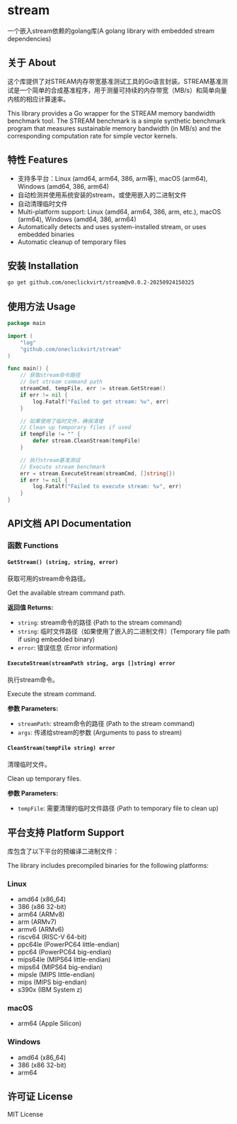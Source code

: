 # stream

一个嵌入stream依赖的golang库(A golang library with embedded stream dependencies)

## 关于 About

这个库提供了对STREAM内存带宽基准测试工具的Go语言封装。STREAM基准测试是一个简单的合成基准程序，用于测量可持续的内存带宽（MB/s）和简单向量内核的相应计算速率。

This library provides a Go wrapper for the STREAM memory bandwidth benchmark tool. The STREAM benchmark is a simple synthetic benchmark program that measures sustainable memory bandwidth (in MB/s) and the corresponding computation rate for simple vector kernels.

## 特性 Features

- 支持多平台：Linux (amd64, arm64, 386, arm等), macOS (arm64), Windows (amd64, 386, arm64)
- 自动检测并使用系统安装的stream，或使用嵌入的二进制文件
- 自动清理临时文件
- Multi-platform support: Linux (amd64, arm64, 386, arm, etc.), macOS (arm64), Windows (amd64, 386, arm64)
- Automatically detects and uses system-installed stream, or uses embedded binaries
- Automatic cleanup of temporary files

## 安装 Installation

```bash
go get github.com/oneclickvirt/stream@v0.0.2-20250924150325
```

## 使用方法 Usage

```go
package main

import (
    "log"
    "github.com/oneclickvirt/stream"
)

func main() {
    // 获取stream命令路径
    // Get stream command path
    streamCmd, tempFile, err := stream.GetStream()
    if err != nil {
        log.Fatalf("Failed to get stream: %v", err)
    }

    // 如果使用了临时文件，确保清理
    // Clean up temporary files if used
    if tempFile != "" {
        defer stream.CleanStream(tempFile)
    }

    // 执行stream基准测试
    // Execute stream benchmark
    err = stream.ExecuteStream(streamCmd, []string{})
    if err != nil {
        log.Fatalf("Failed to execute stream: %v", err)
    }
}
```

## API文档 API Documentation

### 函数 Functions

#### `GetStream() (string, string, error)`

获取可用的stream命令路径。

Get the available stream command path.

**返回值 Returns:**
- `string`: stream命令的路径 (Path to the stream command)
- `string`: 临时文件路径（如果使用了嵌入的二进制文件）(Temporary file path if using embedded binary)
- `error`: 错误信息 (Error information)

#### `ExecuteStream(streamPath string, args []string) error`

执行stream命令。

Execute the stream command.

**参数 Parameters:**
- `streamPath`: stream命令的路径 (Path to the stream command)
- `args`: 传递给stream的参数 (Arguments to pass to stream)

#### `CleanStream(tempFile string) error`

清理临时文件。

Clean up temporary files.

**参数 Parameters:**
- `tempFile`: 需要清理的临时文件路径 (Path to temporary file to clean up)

## 平台支持 Platform Support

库包含了以下平台的预编译二进制文件：

The library includes precompiled binaries for the following platforms:

### Linux
- amd64 (x86_64)
- 386 (x86 32-bit) 
- arm64 (ARMv8)
- arm (ARMv7)
- armv6 (ARMv6)
- riscv64 (RISC-V 64-bit)
- ppc64le (PowerPC64 little-endian)
- ppc64 (PowerPC64 big-endian)
- mips64le (MIPS64 little-endian)
- mips64 (MIPS64 big-endian)
- mipsle (MIPS little-endian)
- mips (MIPS big-endian)
- s390x (IBM System z)

### macOS
- arm64 (Apple Silicon)

### Windows
- amd64 (x86_64)
- 386 (x86 32-bit)
- arm64

## 许可证 License

MIT License 
